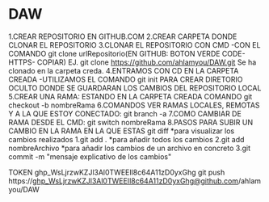 # DAW
1.CREAR REPOSITORIO EN GITHUB.COM
2.CREAR CARPETA DONDE CLONAR EL REPOSITORIO 
3.CLONAR EL REPOSITORIO CON CMD
	-CON EL COMANDO git clone urlRepositorio(EN GITHUB: BOTON VERDE CODE- HTTPS- COPIAR)
         EJ. git clone https://github.com/ahlamyou/DAW.git
	 Se ha clonado en la carpeta creda.
4.ENTRAMOS CON CD EN LA CARPETA CREADA
	-UTILIZAMOS EL COMANDO git init PARA CREAR DIRETORIO OCULTO DONDE SE GUARDARAN LOS CAMBIOS DEL REPOSITORIO LOCAL
5.CREAR UNA RAMA: 
	ESTANDO EN LA CARPETA CREADA COMANDO git checkout -b nombreRama 
6.COMANDOS VER RAMAS LOCALES, REMOTAS Y A LA QUE ESTOY CONECTADO:
	git branch -a
7.COMO CAMBIAR DE RAMA DESDE EL CMD:
	git switch nombreRama
8.PASOS PARA SUBIR UN CAMBIO EN LA RAMA EN LA QUE ESTAS
	git diff		*para visualizar los cambios realizados
	1.git add . 		*para añadir todos los cambios
	2.git add nombreArchivo *para añadir los cambios de un archivo en concreto
	3.git commit -m "mensaje explicativo de los cambios"

TOKEN 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
git push https://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@github.com/ahlamyou/DAW